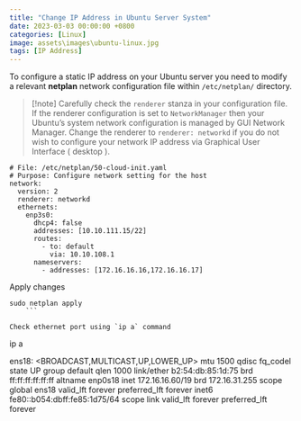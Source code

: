 ```yaml
---
title: "Change IP Address in Ubuntu Server System"
date: 2023-03-03 00:00:00 +0800
categories: [Linux]
image: assets\images\ubuntu-linux.jpg
tags: [IP Address]
---
```

 
To configure a static IP address on your Ubuntu server you need to modify a relevant **netplan** network configuration file within `/etc/netplan/` directory.

> [!note] Carefully check the `renderer` stanza in your configuration file. If the renderer configuration is set to `NetworkManager` then your Ubuntu’s system network configuration is managed by GUI Network Manager. Change the renderer to `renderer: networkd` if you do not wish to configure your network IP address via Graphical User Interface ( desktop ).

```
# File: /etc/netplan/50-cloud-init.yaml
# Purpose: Configure network setting for the host
network:
  version: 2
  renderer: networkd
  ethernets:
    enp3s0:
      dhcp4: false
      addresses: [10.10.111.15/22]
      routes:
        - to: default
          via: 10.10.108.1
      nameservers:
        - addresses: [172.16.16.16,172.16.16.17]
```

Apply changes
```
sudo netplan apply
	```

Check ethernet port using `ip a` command
```
ip a

ens18: <BROADCAST,MULTICAST,UP,LOWER_UP> mtu 1500 qdisc fq_codel state UP group default qlen 1000
    link/ether b2:54:db:85:1d:75 brd ff:ff:ff:ff:ff:ff
    altname enp0s18
    inet 172.16.16.60/19 brd 172.16.31.255 scope global ens18
       valid_lft forever preferred_lft forever
    inet6 fe80::b054:dbff:fe85:1d75/64 scope link
       valid_lft forever preferred_lft forever
```